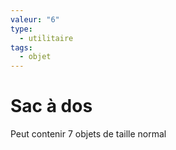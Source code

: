 ```yaml
---
valeur: "6"
type:
  - utilitaire
tags:
  - objet
---
```

# Sac à dos

Peut contenir 7 objets de taille normal